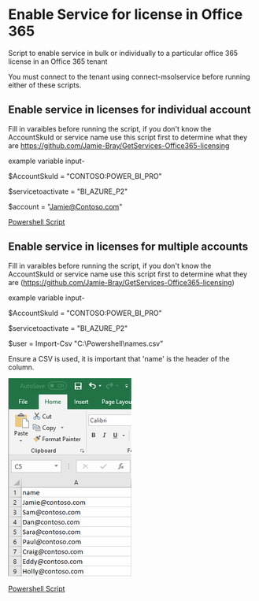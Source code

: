 # Enable Service for license in Office 365
Script to enable service in bulk or individually to a particular office 365 license in an Office 365 tenant

You must connect to the tenant using connect-msolservice before running either of these scripts.

## Enable service in licenses for individual account

Fill in varaibles before running the script, if you don't know the AccountSkuId or service name use this script first to determine what they are
https://github.com/Jamie-Bray/GetServices-Office365-licensing

example variable input-

$AccountSkuId = "CONTOSO:POWER_BI_PRO"

$servicetoactivate = "BI_AZURE_P2"

$account = "Jamie@Contoso.com"

[Powershell Script](https://github.com/Jamie-Bray/Enable-service-for-a-license-s-in-Office-365/blob/master/Add%20service%20to%20license%20for%20a%20single%20account.ps1)

## Enable service in licenses for multiple accounts

Fill in varaibles before running the script, if you don't know the AccountSkuId or service name use this script first to determine what they are
(https://github.com/Jamie-Bray/GetServices-Office365-licensing)

example variable input-

$AccountSkuId = "CONTOSO:POWER_BI_PRO"

$servicetoactivate = "BI_AZURE_P2"

$user = Import-Csv "C:\Powershell\names.csv"

Ensure a CSV is used, it is important that 'name' is the header of the column.

![CSV](https://github.com/Jamie-Bray/Enable-service-for-a-license-s-in-Office-365/blob/master/namesCSV-img.png)

[Powershell Script](https://github.com/Jamie-Bray/Enable-service-for-a-license-s-in-Office-365/blob/master/Add%20service%20to%20license%20for%20multiple%20accounts.ps1)


